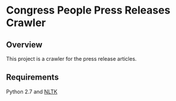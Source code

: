 # Congress People Press Releases Crawler
## Overview
This project is a crawler for the press release articles. 
## Requirements
Python 2.7 and [NLTK](http://www.nltk.org/)
